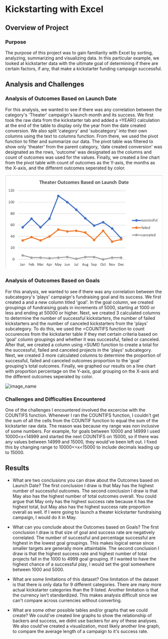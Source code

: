# Kickstarting with Excel




## Overview of Project

### Purpose
The purpose of this project was to gain familiarity with Excel by sorting, analyzing, summarizing and visualizing data. In this particular example, we looked at kickstarter data with the ultimate goal of determining if there are certain factors, if any, that make a kickstarter funding campaign successful.

## Analysis and Challenges

### Analysis of Outcomes Based on Launch Date
For this analysis, we wanted to see if there was any correlation between the category's 'Theater' campaign's launch month and its success. We first took the raw data from the kickstarter tab and added a =YEAR() calculation at the end of the table to display only the year from the date created conversion. We also split 'category' and 'subcategory' into their own columns using the text to columns function. From there, we used the pivot function to filter and summarize our data. The pivot table was filtered to show only 'theater' from the parent category, 'date created conversion' was designated as the rows, 'outcome' was designated as the columns and count of outcomes was used for the values. Finally, we created a line chart from the pivot table with count of outcomes as the Y-axis, the months as the X-axis, and the different outcomes seperated by color.

![image_name](https://github.com/niklasax/kickstarter-analysis/blob/main/Outcomes%20Based%20on%20Launch%20Date.png)

### Analysis of Outcomes Based on Goals
For this analysis, we wanted to see if there was any correlation between the subcategory's 'plays' campaign's fundraising goal and its success. We first created a and a new column titled 'goal'. In the goal column, we created groupings of fundraising goals in increments of 5000, starting at 1000 or less and ending at 50000 or higher. Next, we created 3 calculated columns to determine the number of successful kickstarters, the number of failed kickstarters and the number of canceled kickstarters from the 'plays' subcategory. To do this, we used the =COUNTIFS function to count occurences from the kickstarter table if they met certain criteria based on 'goal' column groupings and whether it was successful, failed or canceled. After that, we created a column using =SUM() function to create a total for the successful, failed and canceled projects in the 'plays' subcategory. Next, we created 3 more calculated columns to determine the proportion of successful, failed and canceled outcomes proportion to the 'goal' grouping's total outcomes. Finally, we graphed our results on a line chart with proportion percentage on the Y-axis, goal grouping on the X-axis and the different outcomes seperated by color.

![image_name]()

### Challenges and Difficulties Encountered
One of the challenges I encountered involved the excercise with the COUNTIFS function. Whenever I ran the COUNTIFS function, I couldn't get the sum of all the cells from the COUNTIF function to equal the sum of the kickstarter raw data. The reason was because my range was non inclusive of some numbers. For example, for goals between 10000 and 14999 I used 10000<x<14999 and started the next COUNTIFS on 15000, so if there was any values between 14999 and 15000, they would've been left out. I fixed this by changing range to 10000<=x<15000 to include decimals leading up to 15000.
	 
## Results

- What are two conclusions you can draw about the Outcomes based on Launch Date?
The first conclusion I draw is that May has the highest number of successful outcomes. The second conclusion I draw is that May also has the highest number of total outcomes overall. You could argue that May only has the highest success rate because it has the highest total, but May also has the highest success rate proportion overall as well. If I were going to launch a theater kickstarter fundraising campaign, I would do it in May.

- What can you conclude about the Outcomes based on Goals?
The first conclusion I draw is that size of goal and success rate are negatively correlated. The number of successful and percentage successful are highest in the lowest goal groupings. This makes logical sense since smaller targets are generally more attaintable. The second conclusion I draw is that the highest success rate and highest number of total projects fall in the 1000 to 4999 goal grouping. If I wanted to have the highest chance of a successful play, I would set the goal somewhere between 1000 and 5000.

- What are some limitations of this dataset?
One limitation of the dataset is that there is only data for 9 different categories. There are many more actual kickstarter categories than the 9 listed. Another limitation is that the currency isn't standardized. This makes analysis difficult since we can't compare across currencies without converting.

- What are some other possible tables and/or graphs that we could create?
We could've created line graphs to show the relationship of backers and success, we didnt use backers for any of these analyses. We also could've created a visualization, most likely another line graph, to compare the average length of a campaign to it's success rate. 
